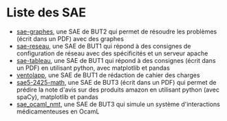 # Liste des SAE
- [sae-graphes](./sae-graphes), une SAE de BUT2 qui permet de résoudre les problèmes (écrit dans un PDF) avec des graphes
- [sae-reseau](./sae-reseau), une SAE de BUT1 qui répond à des consignes de configuration de réseau avec des spécificités et un serveur apache
- [sae-tableau](./sae-tableau), une SAE de BUT1 qui répond à des consignes (écrit dans un PDF) en utilisant python, avec matplotlib et pandas
- [ventolapp](./ventolapp), une SAE de BUT1 de rédaction de cahier des charges
- [sae5-2425-math](./sae5-2425-math), une SAE de BUT3 (écrit dans un PDF) qui permet de prédire la note d'avis sur des produits amazon en utilisant python (avec spaCy), matplotlib et pandas
- [sae_ocaml_nmt](./sae_ocaml_nmt/), une SAE de BUT3 qui simule un système d'interactions médicamenteuses en OcamL